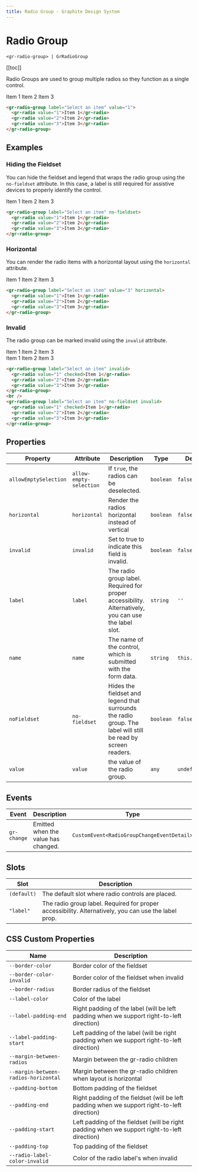 ```yaml
---
title: Radio Group - Graphite Design System
---
```


# Radio Group

`<gr-radio-group> | GrRadioGroup`

[[toc]]

Radio Groups are used to group multiple radios so they function as a single control.

<gr-radio-group label="Select an item" value="1">
  <gr-radio value="1">Item 1</gr-radio>
  <gr-radio value="2">Item 2</gr-radio>
  <gr-radio value="3">Item 3</gr-radio>
</gr-radio-group>

```html
<gr-radio-group label="Select an item" value="1">
  <gr-radio value="1">Item 1</gr-radio>
  <gr-radio value="2">Item 2</gr-radio>
  <gr-radio value="3">Item 3</gr-radio>
</gr-radio-group>
```

## Examples

### Hiding the Fieldset

You can hide the fieldset and legend that wraps the radio group using the `no-fieldset` attribute. In this case, a label is still required for assistive devices to properly identify the control.

<gr-radio-group label="Select an item" value="1" no-fieldset>
  <gr-radio value="1">Item 1</gr-radio>
  <gr-radio value="2">Item 2</gr-radio>
  <gr-radio value="3">Item 3</gr-radio>
</gr-radio-group>

```html
<gr-radio-group label="Select an item" no-fieldset>
  <gr-radio value="1">Item 1</gr-radio>
  <gr-radio value="2">Item 2</gr-radio>
  <gr-radio value="3">Item 3</gr-radio>
</gr-radio-group>
```

### Horizontal

You can render the radio items with a horizontal layout using the `horizontal` attribute.

<gr-radio-group label="Select an item" value="3" horizontal>
  <gr-radio value="1">Item 1</gr-radio>
  <gr-radio value="2">Item 2</gr-radio>
  <gr-radio value="3">Item 3</gr-radio>
</gr-radio-group>

```html
<gr-radio-group label="Select an item" value="3" horizontal>
  <gr-radio value="1">Item 1</gr-radio>
  <gr-radio value="2">Item 2</gr-radio>
  <gr-radio value="3">Item 3</gr-radio>
</gr-radio-group>
```

### Invalid

The radio group can be marked invalid using the `invalid` attribute.

<gr-radio-group label="Select an item" invalid>
  <gr-radio value="1" checked>Item 1</gr-radio>
  <gr-radio value="2">Item 2</gr-radio>
  <gr-radio value="3">Item 3</gr-radio>
</gr-radio-group>
<br>
<gr-radio-group label="Select an item" no-fieldset invalid>
  <gr-radio value="1" checked>Item 1</gr-radio>
  <gr-radio value="2">Item 2</gr-radio>
  <gr-radio value="3">Item 3</gr-radio>
</gr-radio-group>

```html
<gr-radio-group label="Select an item" invalid>
  <gr-radio value="1" checked>Item 1</gr-radio>
  <gr-radio value="2">Item 2</gr-radio>
  <gr-radio value="3">Item 3</gr-radio>
</gr-radio-group>
<br />
<gr-radio-group label="Select an item" no-fieldset invalid>
  <gr-radio value="1" checked>Item 1</gr-radio>
  <gr-radio value="2">Item 2</gr-radio>
  <gr-radio value="3">Item 3</gr-radio>
</gr-radio-group>
```

## Properties

| Property              | Attribute               | Description                                                                                                   | Type      | Default        |
| --------------------- | ----------------------- | ------------------------------------------------------------------------------------------------------------- | --------- | -------------- |
| `allowEmptySelection` | `allow-empty-selection` | If `true`, the radios can be deselected.                                                                      | `boolean` | `false`        |
| `horizontal`          | `horizontal`            | Render the radios horizontal instead of vertical                                                              | `boolean` | `false`        |
| `invalid`             | `invalid`               | Set to true to indicate this field is invalid.                                                                | `boolean` | `false`        |
| `label`               | `label`                 | The radio group label. Required for proper accessibility. Alternatively, you can use the label slot.          | `string`  | `''`           |
| `name`                | `name`                  | The name of the control, which is submitted with the form data.                                               | `string`  | `this.inputId` |
| `noFieldset`          | `no-fieldset`           | Hides the fieldset and legend that surrounds the radio group. The label will still be read by screen readers. | `boolean` | `false`        |
| `value`               | `value`                 | the value of the radio group.                                                                                 | `any`     | `undefined`    |

## Events

| Event       | Description                         | Type                                       |
| ----------- | ----------------------------------- | ------------------------------------------ |
| `gr-change` | Emitted when the value has changed. | `CustomEvent<RadioGroupChangeEventDetail>` |

## Slots

| Slot        | Description                                                                                          |
| ----------- | ---------------------------------------------------------------------------------------------------- |
| `(default)` | The default slot where radio controls are placed.                                                    |
| `"label"`   | The radio group label. Required for proper accessibility. Alternatively, you can use the label prop. |

## CSS Custom Properties

| Name                                 | Description                                                                                  |
| ------------------------------------ | -------------------------------------------------------------------------------------------- |
| `--border-color`                     | Border color of the fieldset                                                                 |
| `--border-color-invalid`             | Border color of the fieldset when invalid                                                    |
| `--border-radius`                    | Border radius of the fieldset                                                                |
| `--label-color`                      | Color of the label                                                                           |
| `--label-padding-end`                | Right padding of the label (will be left padding when we support right-to-left direction)    |
| `--label-padding-start`              | Left padding of the label (will be right padding when we support right-to-left direction)    |
| `--margin-between-radios`            | Margin between the gr-radio children                                                         |
| `--margin-between-radios-horizontal` | Margin between the gr-radio children when layout is horizontal                               |
| `--padding-bottom`                   | Bottom padding of the fieldset                                                               |
| `--padding-end`                      | Right padding of the fieldset (will be left padding when we support right-to-left direction) |
| `--padding-start`                    | Left padding of the fieldset (will be right padding when we support right-to-left direction) |
| `--padding-top`                      | Top padding of the fieldset                                                                  |
| `--radio-label-color-invalid`        | Color of the radio label's when invalid                                                      |
